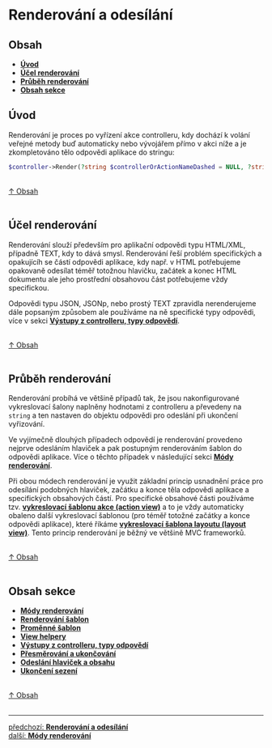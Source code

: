 # Renderování a odesílání

## Obsah
- [**Úvod**](#úvod)
- [**Účel renderování**](#účel-renderování)
- [**Průběh renderování**](#průběh-renderování)
- [**Obsah sekce**](#obsah-sekce)

## Úvod
Renderování je proces po vyřízení akce controlleru, kdy dochází 
k volání veřejné metody buď automaticky nebo vývojářem přímo v akci níže
a je zkompletováno tělo odpovědi aplikace do stringu:
```php
$controller->Render(?string $controllerOrActionNameDashed = NULL, ?string $actionNameDashed = NULL): string;
```

&nbsp;  
[↑ Obsah](#obsah)  
&nbsp;&nbsp; 

## Účel renderování

Renderování slouží především pro aplikační odpovědi typu HTML/XML, případně TEXT,
kdy to dává smysl. Renderování řeší problém specifických a opakujícíh se částí 
odpovědi aplikace, kdy např. v HTML potřebujeme opakovaně odesílat téměř totožnou 
hlavičku, začátek a konec HTML dokumentu ale jeho prostřední obsahovou část 
potřebujeme vždy specifickou. 

Odpovědi typu JSON, JSONp, nebo prostý TEXT zpravidla nerenderujeme dále 
popsaným způsobem ale používáme na ně specifické typy odpovědi, více 
v sekci [**Výstupy z controlleru, typy odpovědí**](./controller-output.md).

&nbsp;  
[↑ Obsah](#obsah)  
&nbsp;&nbsp; 

## Průběh renderování

Renderování probíhá ve většině případů tak, že jsou nakonfigurované vykreslovací 
šalony naplněny hodnotami z controlleru a převedeny na `string` a ten nastaven 
do objektu odpovědi pro odeslání při ukončení vyřizování. 

Ve vyjímečně dlouhých případech odpovědí je renderování provedeno nejprve 
odesláním hlaviček a pak postupným renderováním šablon do odpovědi aplikace. 
Více o těchto případek v následující sekci [**Módy renderování**](./rendering-modes.md).

Při obou módech renderování je využit základní princip usnadnění práce
pro odesílání podobných hlaviček, začátku a konce těla odpovědi aplikace a specifických 
obsahových částí. Pro specifické obsahové části používáme tzv. 
[**vykreslovací šablonu akce (action view)**](./views-rendering.md#šablona-akce) 
a to je vždy automaticky obaleno další vykreslovací šablonou (pro téměř 
totožné začátky a konce odpovědi aplikace), které říkáme 
[**vykreslovací šablona layoutu (layout view)**](./views-rendering.md#šablona-layoutu). 
Tento princip renderování je běžný ve většině MVC frameworků.

&nbsp;  
[↑ Obsah](#obsah)  
&nbsp;&nbsp; 

## Obsah sekce
- [**Módy renderování**](./rendering-modes.md)
- [**Renderování šablon**](./views-rendering.md)
- [**Proměnné šablon**](./view-variables.md)
- [**View helpery**](./view-helpers.md)
- [**Výstupy z controlleru, typy odpovědí**](./controller-output.md)
- [**Přesměrování a ukončování**](./redirecting-and-termination.md)
- [**Odeslání hlaviček a obsahu**](./response-sending.md)
- [**Ukončení sezení**](./session-saving.md)

&nbsp;  
[↑ Obsah](#obsah)  
&nbsp;&nbsp; 

---

<div class="prev-next">

[předchozí: **Renderování a odesílání**](../README.md)  
[další: **Módy renderování**](./rendering-modes.md)  

</div>